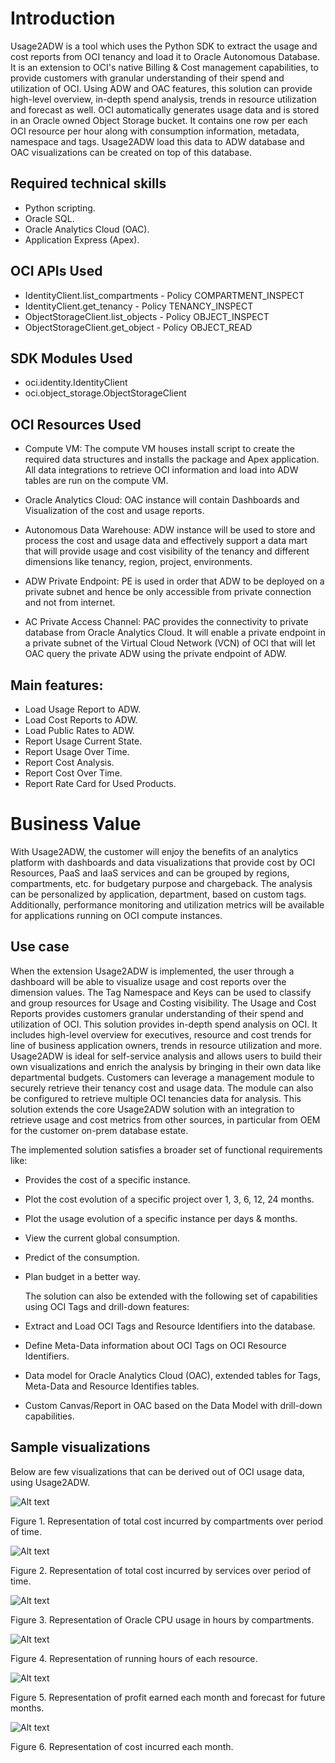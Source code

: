 # Introduction

Usage2ADW is a tool which uses the Python SDK to extract the usage and cost reports from OCI tenancy and load it to Oracle Autonomous Database. It is an extension to OCI's native Billing & Cost management capabilities, to provide customers with granular understanding of their spend and utilization of OCI. Using ADW and OAC features, this solution can provide high-level overview, in-depth spend analysis, trends in resource utilization and forecast as well.
OCI automatically generates usage data and is stored in an Oracle owned Object Storage bucket. It contains one row per each OCI resource per hour along with consumption information, metadata, namespace and tags. Usage2ADW load this data to ADW database and OAC visualizations can be created on top of this database.

## Required technical skills

- Python scripting.
- Oracle SQL.
- Oracle Analytics Cloud (OAC).
- Application Express (Apex).

## OCI APIs Used

- IdentityClient.list_compartments - Policy COMPARTMENT_INSPECT
- IdentityClient.get_tenancy - Policy TENANCY_INSPECT
- ObjectStorageClient.list_objects - Policy OBJECT_INSPECT
- ObjectStorageClient.get_object - Policy OBJECT_READ

## SDK Modules Used

- oci.identity.IdentityClient
- oci.object_storage.ObjectStorageClient

## OCI Resources Used

- Compute VM: The compute VM houses install script to create the required data structures and installs the package and Apex application. All data integrations to retrieve OCI information and load into ADW tables are run on the compute VM.
  
- Oracle Analytics Cloud: OAC instance will contain Dashboards and Visualization of the cost and usage reports.
  
- Autonomous Data Warehouse: ADW instance will be used to store and process the cost and usage data and effectively support a data mart that will provide usage and cost visibility of the tenancy and different dimensions like tenancy, region, project, environments.
  
- ADW Private Endpoint: PE is used in order that ADW to be deployed on a private subnet and hence be only accessible from private connection and not from internet.
  
- AC Private Access Channel: PAC provides the connectivity to private database from Oracle Analytics Cloud. It will enable a private endpoint in a private subnet of the Virtual Cloud Network (VCN) of OCI that will let OAC query the private ADW using the private endpoint of ADW.

## Main features:

- Load Usage Report to ADW.
- Load Cost Reports to ADW.
- Load Public Rates to ADW.
- Report Usage Current State.
- Report Usage Over Time.
- Report Cost Analysis.
- Report Cost Over Time.
- Report Rate Card for Used Products.

# Business Value

 With Usage2ADW, the customer will enjoy the benefits of an analytics platform with dashboards and data visualizations that provide cost by OCI Resources, PaaS and IaaS services and can be grouped by regions, compartments, etc. for budgetary purpose and chargeback. The analysis can be personalized by application, department, based on custom tags. Additionally, performance monitoring and utilization metrics will be available for applications running on OCI compute instances.

## Use case

When the extension Usage2ADW is implemented, the user through a dashboard will be able to visualize usage and cost reports over the dimension values. The Tag Namespace and Keys can be used to classify and group resources for Usage and Costing visibility.
The Usage and Cost Reports provides customers granular understanding of their spend and utilization of OCI. This solution provides in-depth spend analysis on OCI. It includes high-level overview for executives, resource and cost trends for line of business application owners, trends in resource utilization and more. Usage2ADW is ideal for self-service analysis and allows users to build their own visualizations and enrich the analysis by bringing in their own data like departmental budgets. Customers can leverage a management module to securely retrieve their tenancy cost and usage data. The module can also be configured to retrieve multiple OCI tenancies data for analysis. This solution extends the core Usage2ADW solution with an integration to retrieve usage and cost metrics from other sources, in particular from OEM for the customer on-prem database estate.

The implemented solution satisfies a broader set of functional requirements like:

- Provides the cost of a specific instance.
- Plot the cost evolution of a specific project over 1, 3, 6, 12, 24 months.
- Plot the usage evolution of a specific instance per days & months.
- View the current global consumption.
- Predict of the consumption.
- Plan budget in a better way.
  
  
  The solution can also be extended with the following set of capabilities using OCI Tags and drill-down features:

- Extract and Load OCI Tags and Resource Identifiers into the database.
- Define Meta-Data information about OCI Tags on OCI Resource Identifiers.
- Data model for Oracle Analytics Cloud (OAC), extended tables for Tags, Meta-Data and Resource Identifies tables.
- Custom Canvas/Report in OAC based on the Data Model with drill-down capabilities.

## Sample visualizations

Below are few visualizations that can be derived out of OCI usage data, using Usage2ADW.

![Alt text](image.png)

Figure 1. Representation of total cost incurred by compartments over period of time.

![Alt text](image-1.png)

Figure 2. Representation of total cost incurred by services over period of time.

![Alt text](image-2.png)

Figure 3. Representation of Oracle CPU usage in hours by compartments.

![Alt text](image-3.png)

Figure 4. Representation of running hours of each resource.

![Alt text](image-4.png)

Figure 5. Representation of profit earned each month and forecast for future months.

![Alt text](image-5.png)


Figure 6. Representation of cost incurred each month.









